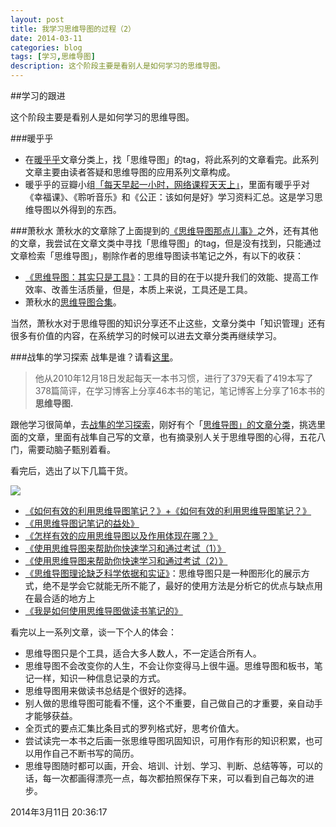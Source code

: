 ```yaml
---
layout: post
title: 我学习思维导图的过程（2）
date: 2014-03-11
categories: blog
tags: [学习,思维导图]
description: 这个阶段主要是看别人是如何学习的思维导图。
---
```


##学习的跟进

这个阶段主要是看别人是如何学习的思维导图。

###暖乎乎

- 在[暖乎乎](http://www.nuanhuhu.net/)文章分类上，找「思维导图」的tag，将此系列的文章看完。此系列文章主要由读者答疑和思维导图的应用系列文章构成。
- 暖乎乎的豆瓣小组[「每天早起一小时，网络课程天天上」](http://www.douban.com/group/earlybird/)，里面有暖乎乎对《幸福课》、《聆听音乐》和《公正：该如何是好》学习资料汇总。这是学习思维导图以外得到的东西。

###萧秋水
萧秋水的文章除了上面提到的[《思维导图那点儿事》](http://www.xiaoqiushui.com/archives/4307)之外，还有其他的文章，我尝试在文章文类中寻找「思维导图」的tag，但是没有找到，只能通过文章检索「思维导图」，剔除作者的思维导图读书笔记之外，有以下的收获：

- [《思维导图：其实只是工具》](http://www.xiaoqiushui.com/archives/853)：工具的目的在于以提升我们的效能、提高工作效率、改善生活质量，但是，本质上来说，工具还是工具。
- 萧秋水的[思维导图合集](http://huaban.com/boards/1294547/)。

当然，萧秋水对于思维导图的知识分享还不止这些，文章分类中「知识管理」还有很多有价值的内容，在系统学习的时候可以进去文章分类再继续学习。

###战隼的学习探索
战隼是谁？请看[这里](http://www.zhihu.com/question/20136795)。

>他从2010年12月18日发起每天一本书习惯，进行了379天看了419本写了378篇简评，在学习博客上分享46本书的笔记，笔记博客上分享了16本书的**思维导图.**

跟他学习很简单，去[战隼的学习探索](www.read.org.cn)，刚好有个「[思维导图」的文章分类](http://www.read.org.cn/html/category/mandmap)，挑选里面的文章，里面有战隼自己写的文章，也有摘录别人关于思维导图的心得，五花八门，需要动脑子甄别着看。

看完后，选出了以下几篇干货。

![](http://cnfeat.qiniudn.com/80382-1453314369-8.gif)

- [《如何有效的利用思维导图笔记？》+《如何有效的利用思维导图笔记？》](http://www.read.org.cn/html/1643-effectively-mind-mapping-notes.html)
- [《用思维导图记笔记的益处》](http://www.read.org.cn/html/114-mindmap-of-note-taking-with-the-benefits.html)
- [《怎样有效的应用思维导图以及作用体现在哪？》](http://www.read.org.cn/html/1654-how-effective-application-mind-mapping-and-role-embodies.html)
- [《使用思维导图来帮助你快速学习和通过考试（1）》](http://www.read.org.cn/html/542-use-mind-mapping-to-help-you-study-and-pass-the-exam-express-1.html)
- [《使用思维导图来帮助你快速学习和通过考试（2）》](http://www.read.org.cn/html/544-use-mind-mapping-to-help-you-study-and-pass-the-exam-express-2.html)
- [《思维导图理论缺乏科学依据和实证》](http://www.read.org.cn/html/1705-mindmap-mod.html)：思维导图只是一种图形化的展示方式，绝不是学会它就能无所不能了，最好的使用方法是分析它的优点与缺点用在最合适的地方上
- [《我是如何使用思维导图做读书笔记的》](http://www.read.org.cn/html/1815-how-to-do-mindmap-note.html)

看完以上一系列文章，谈一下个人的体会：

- 思维导图只是个工具，适合大多人数人，不一定适合所有人。
- 思维导图不会改变你的人生，不会让你变得马上很牛逼。思维导图和板书，笔记一样，知识一种信息记录的方式。
- 思维导图用来做读书总结是个很好的选择。
- 别人做的思维导图可能看不懂，这个不重要，自己做自己的才重要，亲自动手才能够获益。
- 全页式的要点汇集比条目式的罗列格式好，思考价值大。
- 尝试读完一本书之后画一张思维导图巩固知识，可用作有形的知识积累，也可以用作自己不断书写的简历。
- 思维导图随时都可以画，开会、培训、计划、学习、判断、总结等等，可以的话，每一次都画得漂亮一点，每次都拍照保存下来，可以看到自己每次的进步。

2014年3月11日 20:36:17
